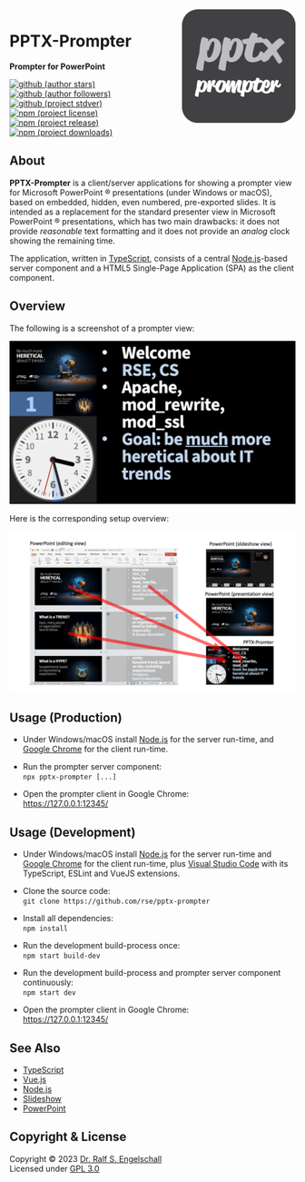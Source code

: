 
<img src="https://raw.githubusercontent.com/rse/pptx-prompter/master/src/client/app-icon.svg" width="200" align="right" alt=""/>

PPTX-Prompter
=============

**Prompter for PowerPoint**

[![github (author stars)](https://img.shields.io/github/stars/rse?logo=github&label=author%20stars&color=%233377aa)](https://github.com/rse)
[![github (author followers)](https://img.shields.io/github/followers/rse?label=author%20followers&logo=github&color=%234477aa)](https://github.com/rse)
[![github (project stdver)](https://img.shields.io/github/package-json/stdver/rse/pptx-prompter?logo=github&label=project%20stdver&color=%234477aa&cacheSeconds=900)](https://github.com/rse/pptx-prompter)
<br/>
[![npm (project license)](https://img.shields.io/npm/l/pptx-prompter?logo=npm&label=npm%20license&color=%23cc3333)](https://npmjs.com/pptx-prompter)
[![npm (project release)](https://img.shields.io/npm/v/pptx-prompter?logo=npm&label=npm%20release&color=%23cc3333)](https://npmjs.com/pptx-prompter)
[![npm (project downloads)](https://img.shields.io/npm/dm/pptx-prompter?logo=npm&label=npm%20downloads&color=%23cc3333)](https://npmjs.com/pptx-prompter)

About
-----

**PPTX-Prompter** is a client/server applications for showing a
prompter view for Microsoft PowerPoint &reg; presentations (under Windows or macOS), based on
embedded, hidden, even numbered, pre-exported slides. It is intended as
a replacement for the standard presenter view in Microsoft PowerPoint &reg; presentations,
which has two main drawbacks: it does not provide *reasonable* text formatting and
it does not provide an *analog* clock showing the remaining time.

The application, written in
[TypeScript](https://www.typescriptlang.org/), consists of a central
[Node.js](https://nodejs.org)-based server component and a HTML5
Single-Page Application (SPA) as the client component.

Overview
--------

The following is a screenshot of a prompter view:

![screenshot](doc/screenshot.png)

Here is the corresponding setup overview:

![overview](doc/overview.png)

Usage (Production)
------------------

- Under Windows/macOS install [Node.js](https://nodejs.org)
  for the server run-time, and [Google Chrome](https://www.google.com/chrome)
  for the client run-time.

- Run the prompter server component:<br/>
  `npx pptx-prompter [...]`

- Open the prompter client in Google Chrome:<br/>
  https://127.0.0.1:12345/

Usage (Development)
-------------------

- Under Windows/macOS install [Node.js](https://nodejs.org)
  for the server run-time and [Google Chrome](https://www.google.com/chrome)
  for the client run-time,
  plus [Visual Studio Code](https://code.visualstudio.com/) with its
  TypeScript, ESLint and VueJS extensions.

- Clone the source code:<br/>
  `git clone https://github.com/rse/pptx-prompter`

- Install all dependencies:<br/>
  `npm install`

- Run the development build-process once:<br/>
  `npm start build-dev`

- Run the development build-process and prompter server component continuously:<br/>
  `npm start dev`

- Open the prompter client in Google Chrome:<br/>
  https://127.0.0.1:12345/

See Also
--------

- [TypeScript](https://www.typescriptlang.org/)
- [Vue.js](https://vuejs.org/)
- [Node.js](https://nodejs.org)
- [Slideshow](https://npmjs.com/slideshow)
- [PowerPoint](https://www.microsoft.com/en/microsoft-365/powerpoint)

Copyright & License
-------------------

Copyright &copy; 2023 [Dr. Ralf S. Engelschall](mailto:rse@engelschall.com)<br/>
Licensed under [GPL 3.0](https://spdx.org/licenses/GPL-3.0-only)

